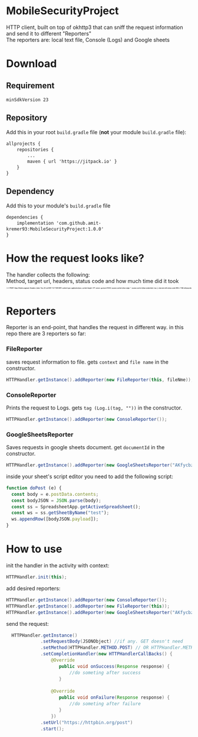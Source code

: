 # MobileSecurityProject

HTTP client, built on top of okhttp3 that can sniff the request information and send it to different "Reporters"<br>
The reporters are: local text file, Console (Logs) and Google sheets

# Download
## Requirement
```
minSdkVersion 23
```
## Repository
Add this in your root `build.gradle` file (**not** your module `build.gradle` file):
```
allprojects {
	repositories {
		...
		maven { url 'https://jitpack.io' }
	}
}
```
## Dependency
Add this to your module's `build.gradle` file
```
dependencies {
    implementation 'com.github.amit-kremer93:MobileSecurityProject:1.0.0'
}
```

# How the request looks like?
The handler collects the following:<br>
Method, target url, headers, status code and how much time did it took<br>
<img src ="pics/2.png" width="750"> 


# Reporters
Reporter is an end-point, that handles the request in different way. in this repo there are 3 reporters so far:
### FileReporter
saves request information to file. gets `context` and `file name` in the constructor.
```java
HTTPHandler.getInstance().addReporter(new FileReporter(this, fileNme));
```
### ConsoleReporter
Prints the request to Logs. gets `tag (Log.i(tag, ""))` in the constructor.
```java
HTTPHandler.getInstance().addReporter(new ConsoleReporter());
```
### GoogleSheetsReporter
Saves requests in google sheets document. get `documentId` in the constructor.<br>
```java
HTTPHandler.getInstance().addReporter(new GoogleSheetsReporter("AKfycbz0aizzzXhB3Q1xXxX3sOPku_CC3obD0SH8YS1DZI5XVBFjjRFdecWfDZwgU_-RqY"));
```
inside your sheet's script editor you need to add the following script:
```javascript
function doPost (e) {
  const body = e.postData.contents;
  const bodyJSON = JSON.parse(body);
  const ss = SpreadsheetApp.getActiveSpreadsheet();
  const ws = ss.getSheetByName("test");
  ws.appendRow([bodyJSON.payload]);
}
``` 
# How to use
init the handler in the activity with context:
```java
HTTPHandler.init(this);
```
add desired reporters:
```java
HTTPHandler.getInstance().addReporter(new ConsoleReporter());
HTTPHandler.getInstance().addReporter(new FileReporter(this));
HTTPHandler.getInstance().addReporter(new GoogleSheetsReporter("AKfycbz0a5XVBFjjRFdecWfDZwgU_-RqY"));
```
send the request:
```java
  HTTPHandler.getInstance()
             .setRequestBody(JSONObject) //if any. GET doesn't need
             .setMethod(HTTPHandler.METHOD.POST) // OR HTTPHandler.METHOD.GET
             .setCompletionHandler(new HTTPHandlerCallBacks() {
                 @Override
                    public void onSuccess(Response response) {
                        //do someting after success
                    }

                 @Override
                    public void onFailure(Response response) {
                        //do someting after failure
                    }
                 })
             .setUrl("https://httpbin.org/post")
             .start();
```

